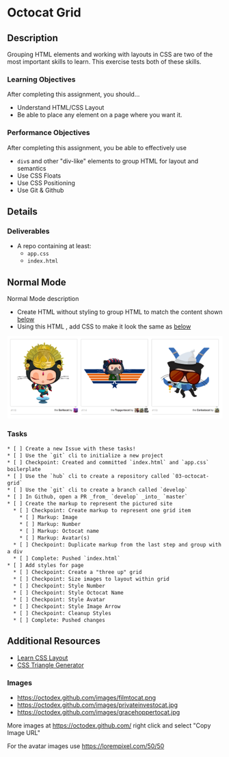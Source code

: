 # Octocat Grid

## Description

Grouping HTML elements and working with layouts in CSS are two of the most important skills to learn.
This exercise tests both of these skills.

### Learning Objectives

After completing this assignment, you should…

* Understand HTML/CSS Layout
* Be able to place any element on a page where you want it.


### Performance Objectives

After completing this assignment, you be able to effectively use

* `div`s and other "div-like" elements to group HTML for layout and semantics
* Use CSS Floats
* Use CSS Positioning
* Use Git & Github

## Details

### Deliverables

* A repo containing at least:
  * `app.css`
  * `index.html`

## Normal Mode
Normal Mode description

* Create HTML without styling to group HTML to match the content shown [below](./octodex.png)
* Using this HTML , add CSS to make it look the same as [below](./octodex.png)

![](octodex.png)

### Tasks

```
* [ ] Create a new Issue with these tasks!
* [ ] Use the `git` cli to initialize a new project
* [ ] Checkpoint: Created and committed `index.html` and `app.css` boilerplate
* [ ] Use the `hub` cli to create a repository called `03-octocat-grid`
* [ ] Use the `git` cli to create a branch called `develop`
* [ ] In Github, open a PR _from_ `develop` _into_ `master`
* [ ] Create the markup to represent the pictured site
  * [ ] Checkpoint: Create markup to represent one grid item
    * [ ] Markup: Image
    * [ ] Markup: Number
    * [ ] Markup: Octocat name
    * [ ] Markup: Avatar(s)
  * [ ] Checkpoint: Duplicate markup from the last step and group with a div
  * [ ] Complete: Pushed `index.html`
* [ ] Add styles for page
  * [ ] Checkpoint: Create a "three up" grid
  * [ ] Checkpoint: Size images to layout within grid
  * [ ] Checkpoint: Style Number
  * [ ] Checkpoint: Style Octocat Name
  * [ ] Checkpoint: Style Avatar
  * [ ] Checkpoint: Style Image Arrow
  * [ ] Checkpoint: Cleanup Styles
  * [ ] Complete: Pushed changes
```

## Additional Resources

- [Learn CSS Layout](http://learnlayout.com/)
- [CSS Triangle Generator](http://apps.eky.hk/css-triangle-generator/)

### Images

* https://octodex.github.com/images/filmtocat.png
* https://octodex.github.com/images/privateinvestocat.jpg
* https://octodex.github.com/images/gracehoppertocat.jpg

More images at https://octodex.github.com/ right click and select "Copy Image URL"

For the avatar images use https://lorempixel.com/50/50
